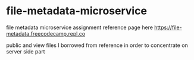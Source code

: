 # file-metadata-microservice
file metadata microservice assignment
reference page here https://file-metadata.freecodecamp.repl.co

public and view files I borrowed from reference in order to concentrate on server side part

